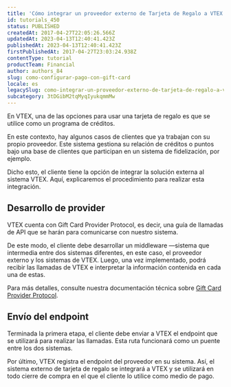 ```yaml
---
title: 'Cómo integrar un proveedor externo de Tarjeta de Regalo a VTEX'
id: tutorials_450
status: PUBLISHED
createdAt: 2017-04-27T22:05:26.566Z
updatedAt: 2023-04-13T12:40:41.423Z
publishedAt: 2023-04-13T12:40:41.423Z
firstPublishedAt: 2017-04-27T23:03:24.938Z
contentType: tutorial
productTeam: Financial
author: authors_84
slug: como-configurar-pago-con-gift-card
locale: es
legacySlug: como-integrar-un-proveedor-externo-de-tarjeta-de-regalo-a-vtex
subcategory: 3tDGibM2tqMyqIyukqmmMw
---
```


En VTEX, una de las opciones para usar una tarjeta de regalo es que se utilice como un programa de créditos. 

En este contexto, hay algunos casos de clientes que ya trabajan con su propio proveedor. Este sistema gestiona su relación de créditos o puntos bajo una base de clientes que participan en un sistema de fidelización, por ejemplo.

Dicho esto, el cliente tiene la opción de integrar la solución externa al sistema VTEX. Aquí, explicaremos el procedimiento para realizar esta integración.

## Desarrollo de provider
VTEX cuenta con Gift Card Provider Protocol, es decir, una guía de llamadas de API que se harán para comunicarse con nuestro sistema.

De este modo, el cliente debe desarrollar un middleware —sistema que intermedia entre dos sistemas diferentes, en este caso, el proveedor externo y los sistemas de VTEX.
                                                                                  Luego, una vez implementado, podrá recibir las llamadas de VTEX e interpretar la información contenida en cada una de estas.

Para más detalles, consulte nuestra documentación técnica sobre [Gift Card Provider Protocol](https://developers.vtex.com/docs/guides/giftcard-provider-protocol-overview). 

## Envío del endpoint 
Terminada la primera etapa, el cliente debe enviar a VTEX el endpoint que se utilizará para realizar las llamadas. Esta ruta funcionará como un puente entre los dos sistemas. 

Por último, VTEX registra el endpoint del proveedor en su sistema. Así, el sistema externo de tarjeta de regalo se integrará a VTEX y se utilizará en todo cierre de compra en el que el cliente lo utilice como medio de pago.
